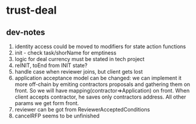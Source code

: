 # trust-deal

## dev-notes
1. identity access could be moved to modifiers for state action functions
2. init - check task/shorName for emptiness
3. logic for deal currency must be stated in tech project
4. reINIT, toEnd from INIT state?
5. handle case when reviewer joins, but client gets lost
6. application acceptance model can be changed: we can implement it more off-chain by emiting contractors proposals and gathering them on front. So we will have mapping(contractor=>Application) on front. When client accepts contractor, he saves only contractors address. All other params we get form front.
7. reviewer can be got from ReviewerAcceptedConditions
8. cancelRFP seems to be unfinished